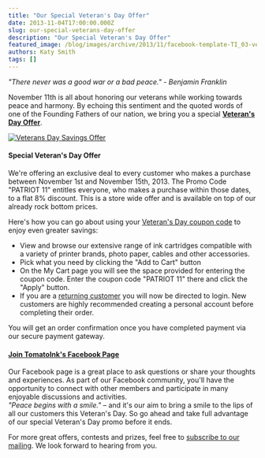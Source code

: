 ```yaml
---
title: "Our Special Veteran's Day Offer"
date: 2013-11-04T17:00:00.000Z
slug: our-special-veterans-day-offer
description: "Our Special Veteran's Day Offer"
featured_image: /blog/images/archive/2013/11/facebook-template-TI_03-veterans-day.jpg
authors: Katy Smith
tags: []
---
```


_"There never was a good war or a bad peace." - Benjamin Franklin_ 

November 11th is all about honoring our veterans while working towards peace and harmony. By echoing this sentiment and the quoted words of one of the Founding Fathers of our nation, we bring you a special [**Veteran's Day Offer**](https://www.tomatoink.com/). 

[![Veterans Day Savings Offer](/blog/images/archive/2013/11/facebook-template-TI_03-veterans-day-300x111.jpg)](/blog/images/archive/2013/11/facebook-template-TI%5F03-veterans-day.jpg)

#### **Special Veteran's Day Offer**

We're offering an exclusive deal to every customer who makes a purchase between November 1st and November 15th, 2013\. The Promo Code "PATRIOT 11" entitles everyone, who makes a purchase within those dates, to a flat 8% discount. This is a store wide offer and is available on top of our already rock bottom prices. 

Here's how you can go about using your [Veteran's Day coupon code](https://www.tomatoink.com/) to enjoy even greater savings:

* View and browse our extensive range of ink cartridges compatible with a variety of printer brands, photo paper, cables and other accessories.
* Pick what you need by clicking the "Add to Cart" button
* On the My Cart page you will see the space provided for entering the coupon code. Enter the coupon code "PATRIOT 11" there and click the "Apply" button.
* If you are a [returning customer](https://www.tomatoink.com/customer/account/login/) you will now be directed to login. New customers are highly recommended creating a personal account before completing their order.

You will get an order confirmation once you have completed payment via our secure payment gateway. 

#### [Join TomatoInk's Facebook Page](https://www.facebook.com/tomatoinktoner)

Our Facebook page is a great place to ask questions or share your thoughts and experiences. As part of our Facebook community, you'll have the opportunity to connect with other members and participate in many enjoyable discussions and activities.  
_"Peace begins with a smile."_ – and it's our aim to bring a smile to the lips of all our customers this Veteran's Day. So go ahead and take full advantage of our special Veteran's Day promo before it ends.

For more great offers, contests and prizes, feel free to [subscribe to our mailing](https://www.tomatoink.com/welcome/subscribe/?email=&subscriber%5Ffirstname=). We look forward to hearing from you.